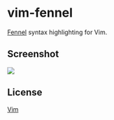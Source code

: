 vim-fennel
==========

[Fennel][Fennel] syntax highlighting for Vim.

Screenshot
----------

![](https://i.imgur.com/iIIeVdL.png)

License
-------

[Vim][LICENSE]


[LICENSE]: LICENSE
[Fennel]: https://fennel-lang.org/
